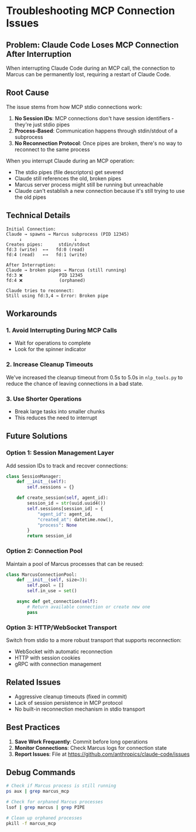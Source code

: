 # Troubleshooting MCP Connection Issues

## Problem: Claude Code Loses MCP Connection After Interruption

When interrupting Claude Code during an MCP call, the connection to Marcus can be permanently lost, requiring a restart of Claude Code.

## Root Cause

The issue stems from how MCP stdio connections work:

1. **No Session IDs**: MCP connections don't have session identifiers - they're just stdio pipes
2. **Process-Based**: Communication happens through stdin/stdout of a subprocess
3. **No Reconnection Protocol**: Once pipes are broken, there's no way to reconnect to the same process

When you interrupt Claude during an MCP operation:
- The stdio pipes (file descriptors) get severed
- Claude still references the old, broken pipes
- Marcus server process might still be running but unreachable
- Claude can't establish a new connection because it's still trying to use the old pipes

## Technical Details

```
Initial Connection:
Claude → spawns → Marcus subprocess (PID 12345)
     ↓                    ↓
Creates pipes:      stdin/stdout
fd:3 (write)  ←→   fd:0 (read)
fd:4 (read)   ←→   fd:1 (write)

After Interruption:
Claude → broken pipes → Marcus (still running)
fd:3 ❌              PID 12345
fd:4 ❌              (orphaned)

Claude tries to reconnect:
Still using fd:3,4 → Error: Broken pipe
```

## Workarounds

### 1. Avoid Interrupting During MCP Calls
- Wait for operations to complete
- Look for the spinner indicator

### 2. Increase Cleanup Timeouts
We've increased the cleanup timeout from 0.5s to 5.0s in `nlp_tools.py` to reduce the chance of leaving connections in a bad state.

### 3. Use Shorter Operations
- Break large tasks into smaller chunks
- This reduces the need to interrupt

## Future Solutions

### Option 1: Session Management Layer
Add session IDs to track and recover connections:
```python
class SessionManager:
    def __init__(self):
        self.sessions = {}

    def create_session(self, agent_id):
        session_id = str(uuid.uuid4())
        self.sessions[session_id] = {
            "agent_id": agent_id,
            "created_at": datetime.now(),
            "process": None
        }
        return session_id
```

### Option 2: Connection Pool
Maintain a pool of Marcus processes that can be reused:
```python
class MarcusConnectionPool:
    def __init__(self, size=3):
        self.pool = []
        self.in_use = set()

    async def get_connection(self):
        # Return available connection or create new one
        pass
```

### Option 3: HTTP/WebSocket Transport
Switch from stdio to a more robust transport that supports reconnection:
- WebSocket with automatic reconnection
- HTTP with session cookies
- gRPC with connection management

## Related Issues

- Aggressive cleanup timeouts (fixed in commit)
- Lack of session persistence in MCP protocol
- No built-in reconnection mechanism in stdio transport

## Best Practices

1. **Save Work Frequently**: Commit before long operations
2. **Monitor Connections**: Check Marcus logs for connection state
3. **Report Issues**: File at https://github.com/anthropics/claude-code/issues

## Debug Commands

```bash
# Check if Marcus process is still running
ps aux | grep marcus_mcp

# Check for orphaned Marcus processes
lsof | grep marcus | grep PIPE

# Clean up orphaned processes
pkill -f marcus_mcp
```
